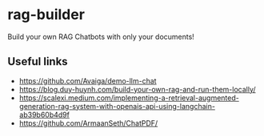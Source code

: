 # rag-builder
Build your own RAG Chatbots with only your documents!

## Useful links

- https://github.com/Avaiga/demo-llm-chat
- https://blog.duy-huynh.com/build-your-own-rag-and-run-them-locally/
- https://scalexi.medium.com/implementing-a-retrieval-augmented-generation-rag-system-with-openais-api-using-langchain-ab39b60b4d9f
- https://github.com/ArmaanSeth/ChatPDF/